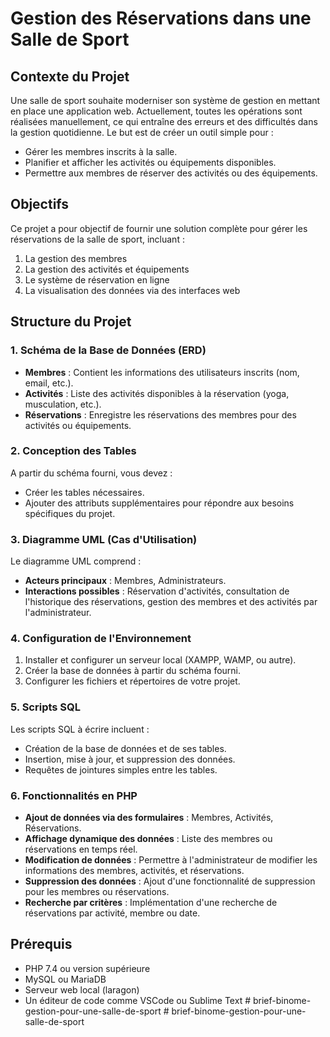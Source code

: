 # Gestion des Réservations dans une Salle de Sport

## Contexte du Projet
Une salle de sport souhaite moderniser son système de gestion en mettant en place une application web. Actuellement, toutes les opérations sont réalisées manuellement, ce qui entraîne des erreurs et des difficultés dans la gestion quotidienne. Le but est de créer un outil simple pour :

- Gérer les membres inscrits à la salle.
- Planifier et afficher les activités ou équipements disponibles.
- Permettre aux membres de réserver des activités ou des équipements.

## Objectifs
Ce projet a pour objectif de fournir une solution complète pour gérer les réservations de la salle de sport, incluant :

1. La gestion des membres
2. La gestion des activités et équipements
3. Le système de réservation en ligne
4. La visualisation des données via des interfaces web

## Structure du Projet

### 1. Schéma de la Base de Données (ERD)
- **Membres** : Contient les informations des utilisateurs inscrits (nom, email, etc.).
- **Activités** : Liste des activités disponibles à la réservation (yoga, musculation, etc.).
- **Réservations** : Enregistre les réservations des membres pour des activités ou équipements.

### 2. Conception des Tables 
A partir du schéma fourni, vous devez :
- Créer les tables nécessaires.
- Ajouter des attributs supplémentaires pour répondre aux besoins spécifiques du projet.

### 3. Diagramme UML (Cas d'Utilisation)
Le diagramme UML comprend :
- **Acteurs principaux** : Membres, Administrateurs.
- **Interactions possibles** : Réservation d'activités, consultation de l'historique des réservations, gestion des membres et des activités par l'administrateur.

### 4. Configuration de l'Environnement
1. Installer et configurer un serveur local (XAMPP, WAMP, ou autre).
2. Créer la base de données à partir du schéma fourni.
3. Configurer les fichiers et répertoires de votre projet.

### 5. Scripts SQL
Les scripts SQL à écrire incluent :
- Création de la base de données et de ses tables.
- Insertion, mise à jour, et suppression des données.
- Requêtes de jointures simples entre les tables.

### 6. Fonctionnalités en PHP
- **Ajout de données via des formulaires** : Membres, Activités, Réservations.
- **Affichage dynamique des données** : Liste des membres ou réservations en temps réel.
- **Modification de données** : Permettre à l'administrateur de modifier les informations des membres, activités, et réservations.
- **Suppression des données** : Ajout d'une fonctionnalité de suppression pour les membres ou réservations.
- **Recherche par critères** : Implémentation d'une recherche de réservations par activité, membre ou date.

## Prérequis

- PHP 7.4 ou version supérieure
- MySQL ou MariaDB
- Serveur web local (laragon)
- Un éditeur de code comme VSCode ou Sublime Text
#   b r i e f - b i n o m e - g e s t i o n - p o u r - u n e - s a l l e - d e - s p o r t  
 #   b r i e f - b i n o m e - g e s t i o n - p o u r - u n e - s a l l e - d e - s p o r t  
 